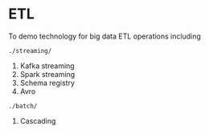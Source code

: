 



# ETL

To demo technology for big data ETL operations including

`./streaming/`

1. Kafka streaming
1. Spark streaming
1. Schema registry
1. Avro

`./batch/`

1. Cascading


